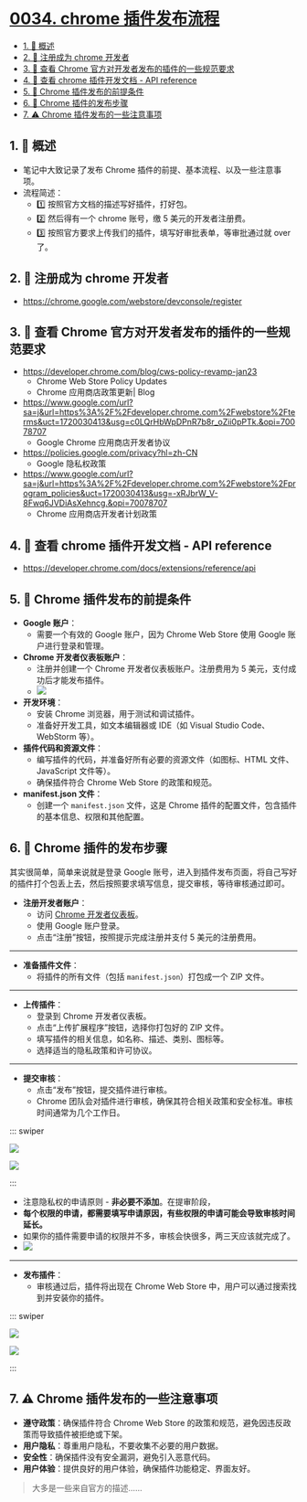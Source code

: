 # [0034. chrome 插件发布流程](https://github.com/Tdahuyou/TNotes.chrome/tree/main/notes/0034.%20chrome%20%E6%8F%92%E4%BB%B6%E5%8F%91%E5%B8%83%E6%B5%81%E7%A8%8B)

<!-- region:toc -->

- [1. 📝 概述](#1--概述)
- [2. 🔗 注册成为 chrome 开发者](#2--注册成为-chrome-开发者)
- [3. 🔗 查看 Chrome 官方对开发者发布的插件的一些规范要求](#3--查看-chrome-官方对开发者发布的插件的一些规范要求)
- [4. 🔗 查看 chrome 插件开发文档 - API reference](#4--查看-chrome-插件开发文档---api-reference)
- [5. 📒 Chrome 插件发布的前提条件](#5--chrome-插件发布的前提条件)
- [6. 📒 Chrome 插件的发布步骤](#6--chrome-插件的发布步骤)
- [7. ⚠️ Chrome 插件发布的一些注意事项](#7-️-chrome-插件发布的一些注意事项)

<!-- endregion:toc -->

## 1. 📝 概述

- 笔记中大致记录了发布 Chrome 插件的前提、基本流程、以及一些注意事项。
- 流程简述：
  - 1️⃣ 按照官方文档的描述写好插件，打好包。
  - 2️⃣ 然后得有一个 chrome 账号，缴 5 美元的开发者注册费。
  - 3️⃣ 按照官方要求上传我们的插件，填写好审批表单，等审批通过就 over 了。

## 2. 🔗 注册成为 chrome 开发者

- https://chrome.google.com/webstore/devconsole/register

## 3. 🔗 查看 Chrome 官方对开发者发布的插件的一些规范要求

- https://developer.chrome.com/blog/cws-policy-revamp-jan23
  - Chrome Web Store Policy Updates
  - Chrome 应用商店政策更新| Blog
- https://www.google.com/url?sa=j&url=https%3A%2F%2Fdeveloper.chrome.com%2Fwebstore%2Fterms&uct=1720030413&usg=c0LQrHbWpDPnR7b8r_oZii0pPTk.&opi=70078707
  - Google Chrome 应用商店开发者协议
- https://policies.google.com/privacy?hl=zh-CN
  - Google 隐私权政策
- https://www.google.com/url?sa=j&url=https%3A%2F%2Fdeveloper.chrome.com%2Fwebstore%2Fprogram_policies&uct=1720030413&usg=-xRJbrW_V-8Fwq6JVDiAsXehncg.&opi=70078707
  - Chrome 应用商店开发者计划政策

## 4. 🔗 查看 chrome 插件开发文档 - API reference

- https://developer.chrome.com/docs/extensions/reference/api

## 5. 📒 Chrome 插件发布的前提条件

- **Google 账户**：
  - 需要一个有效的 Google 账户，因为 Chrome Web Store 使用 Google 账户进行登录和管理。
- **Chrome 开发者仪表板账户**：
  - 注册并创建一个 Chrome 开发者仪表板账户。注册费用为 5 美元，支付成功后才能发布插件。
  - ![](https://cdn.jsdelivr.net/gh/Tdahuyou/imgs@main/2024-12-13-13-26-51.png)
- **开发环境**：
  - 安装 Chrome 浏览器，用于测试和调试插件。
  - 准备好开发工具，如文本编辑器或 IDE（如 Visual Studio Code、WebStorm 等）。
- **插件代码和资源文件**：
  - 编写插件的代码，并准备好所有必要的资源文件（如图标、HTML 文件、JavaScript 文件等）。
  - 确保插件符合 Chrome Web Store 的政策和规范。
- **manifest.json 文件**：
  - 创建一个 `manifest.json` 文件，这是 Chrome 插件的配置文件，包含插件的基本信息、权限和其他配置。

## 6. 📒 Chrome 插件的发布步骤

其实很简单，简单来说就是登录 Google 账号，进入到插件发布页面，将自己写好的插件打个包丢上去，然后按照要求填写信息，提交审核，等待审核通过即可。

- **注册开发者账户**：
  - 访问 [Chrome 开发者仪表板](https://chrome.google.com/webstore/developer/dashboard)。
  - 使用 Google 账户登录。
  - 点击“注册”按钮，按照提示完成注册并支付 5 美元的注册费用。

---

- **准备插件文件**：
  - 将插件的所有文件（包括 `manifest.json`）打包成一个 ZIP 文件。

---

- **上传插件**：
  - 登录到 Chrome 开发者仪表板。
  - 点击“上传扩展程序”按钮，选择你打包好的 ZIP 文件。
  - 填写插件的相关信息，如名称、描述、类别、图标等。
  - 选择适当的隐私政策和许可协议。

---

- **提交审核**：
  - 点击“发布”按钮，提交插件进行审核。
  - Chrome 团队会对插件进行审核，确保其符合相关政策和安全标准。审核时间通常为几个工作日。

::: swiper

![](https://cdn.jsdelivr.net/gh/Tdahuyou/imgs@main/2025-01-01-19-28-03.png)

![](https://cdn.jsdelivr.net/gh/Tdahuyou/imgs@main/2025-01-01-19-29-10.png)

:::

- 注意隐私权的申请原则 - **非必要不添加**。在提审阶段，
- **每个权限的申请，都需要填写申请原因，有些权限的申请可能会导致审核时间延长。**
- 如果你的插件需要申请的权限并不多，审核会快很多，两三天应该就完成了。
- ![](https://cdn.jsdelivr.net/gh/Tdahuyou/imgs@main/2025-01-01-19-29-58.png)

---

- **发布插件**：
  - 审核通过后，插件将出现在 Chrome Web Store 中，用户可以通过搜索找到并安装你的插件。

::: swiper

![](https://cdn.jsdelivr.net/gh/Tdahuyou/imgs@main/2025-01-01-19-31-29.png)

![](https://cdn.jsdelivr.net/gh/Tdahuyou/imgs@main/2025-01-01-19-31-00.png)

:::

## 7. ⚠️ Chrome 插件发布的一些注意事项

- **遵守政策**：确保插件符合 Chrome Web Store 的政策和规范，避免因违反政策而导致插件被拒绝或下架。
- **用户隐私**：尊重用户隐私，不要收集不必要的用户数据。
- **安全性**：确保插件没有安全漏洞，避免引入恶意代码。
- **用户体验**：提供良好的用户体验，确保插件功能稳定、界面友好。

> 大多是一些来自官方的描述……
